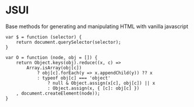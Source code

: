 # JSUI
Base methods for generating and manipulating HTML with vanilla javascript

```
var $ = function (selector) {
	return document.querySelector(selector);
}

var O = function (node, obj = []) {
	return Object.keys(obj).reduce((x, c) =>
		Array.isArray(obj[c])
			? obj[c].forEach(y => x.appendChild(y)) ?? x
			: typeof obj[c] === 'object'
				? null & Object.assign(x[c], obj[c]) || x
				: Object.assign(x, { [c]: obj[c] })
	, document.createElement(node));
}
```
